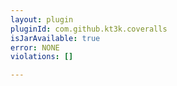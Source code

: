 ```yaml
---
layout: plugin
pluginId: com.github.kt3k.coveralls
isJarAvailable: true
error: NONE
violations: []

---
```

